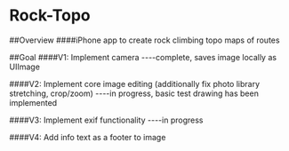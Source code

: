 Rock-Topo
=========



##Overview
####iPhone app to create rock climbing topo maps of routes

##Goal
####V1: Implement camera
----complete, saves image locally as UIImage

####V2: Implement core image editing
  (additionally fix photo library stretching, crop/zoom)
----in progress, basic test drawing has been implemented

####V3: Implement exif functionality
----in progress

####V4: Add info text as a footer to image




